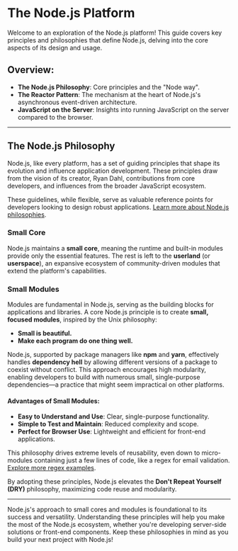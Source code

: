 # The Node.js Platform

Welcome to an exploration of the Node.js platform! This guide covers key principles and philosophies that define Node.js, delving into the core aspects of its design and usage.

## Overview:
- **The Node.js Philosophy**: Core principles and the "Node way".
- **The Reactor Pattern**: The mechanism at the heart of Node.js's asynchronous event-driven architecture.
- **JavaScript on the Server**: Insights into running JavaScript on the server compared to the browser.

---

## The Node.js Philosophy

Node.js, like every platform, has a set of guiding principles that shape its evolution and influence application development. These principles draw from the vision of its creator, Ryan Dahl, contributions from core developers, and influences from the broader JavaScript ecosystem.

These guidelines, while flexible, serve as valuable reference points for developers looking to design robust applications. [Learn more about Node.js philosophies](#nodejsdp.link/dev-philosophies).

### Small Core

Node.js maintains a **small core**, meaning the runtime and built-in modules provide only the essential features. The rest is left to the **userland** (or **userspace**), an expansive ecosystem of community-driven modules that extend the platform's capabilities.

### Small Modules

Modules are fundamental in Node.js, serving as the building blocks for applications and libraries. A core Node.js principle is to create **small, focused modules**, inspired by the Unix philosophy:

- **Small is beautiful.**
- **Make each program do one thing well.**

Node.js, supported by package managers like **npm** and **yarn**, effectively handles **dependency hell** by allowing different versions of a package to coexist without conflict. This approach encourages high modularity, enabling developers to build with numerous small, single-purpose dependencies—a practice that might seem impractical on other platforms.

#### Advantages of Small Modules:
- **Easy to Understand and Use**: Clear, single-purpose functionality.
- **Simple to Test and Maintain**: Reduced complexity and scope.
- **Perfect for Browser Use**: Lightweight and efficient for front-end applications.

This philosophy drives extreme levels of reusability, even down to micro-modules containing just a few lines of code, like a regex for email validation. [Explore more regex examples](#nodejsdp.link/email-regex).

By adopting these principles, Node.js elevates the **Don't Repeat Yourself (DRY)** philosophy, maximizing code reuse and modularity.

---

Node.js's approach to small cores and modules is foundational to its success and versatility. Understanding these principles will help you make the most of the Node.js ecosystem, whether you're developing server-side solutions or front-end components. Keep these philosophies in mind as you build your next project with Node.js!
